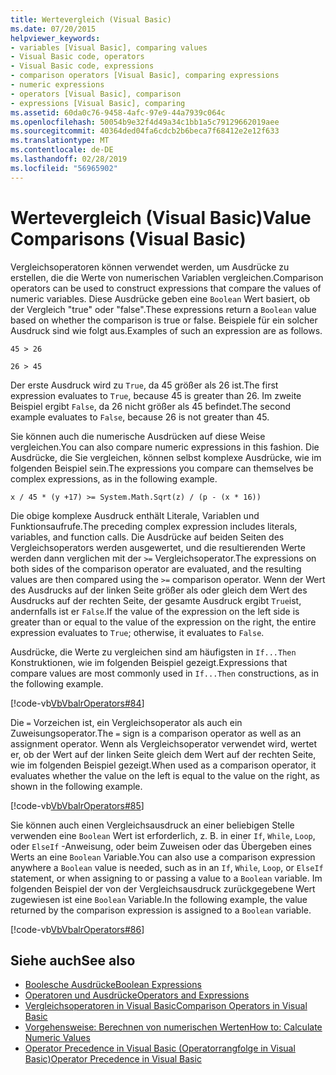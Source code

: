 ```yaml
---
title: Wertevergleich (Visual Basic)
ms.date: 07/20/2015
helpviewer_keywords:
- variables [Visual Basic], comparing values
- Visual Basic code, operators
- Visual Basic code, expressions
- comparison operators [Visual Basic], comparing expressions
- numeric expressions
- operators [Visual Basic], comparison
- expressions [Visual Basic], comparing
ms.assetid: 60da0c76-9458-4afc-97e9-44a7939c064c
ms.openlocfilehash: 50054b9e32f4d49a34c1bb1a5c79129662019aee
ms.sourcegitcommit: 40364ded04fa6cdcb2b6beca7f68412e2e12f633
ms.translationtype: MT
ms.contentlocale: de-DE
ms.lasthandoff: 02/28/2019
ms.locfileid: "56965902"
---
```

# <a name="value-comparisons-visual-basic"></a><span data-ttu-id="e5c8a-102">Wertevergleich (Visual Basic)</span><span class="sxs-lookup"><span data-stu-id="e5c8a-102">Value Comparisons (Visual Basic)</span></span>
<span data-ttu-id="e5c8a-103">Vergleichsoperatoren können verwendet werden, um Ausdrücke zu erstellen, die die Werte von numerischen Variablen vergleichen.</span><span class="sxs-lookup"><span data-stu-id="e5c8a-103">Comparison operators can be used to construct expressions that compare the values of numeric variables.</span></span> <span data-ttu-id="e5c8a-104">Diese Ausdrücke geben eine `Boolean` Wert basiert, ob der Vergleich "true" oder "false".</span><span class="sxs-lookup"><span data-stu-id="e5c8a-104">These expressions return a `Boolean` value based on whether the comparison is true or false.</span></span> <span data-ttu-id="e5c8a-105">Beispiele für ein solcher Ausdruck sind wie folgt aus.</span><span class="sxs-lookup"><span data-stu-id="e5c8a-105">Examples of such an expression are as follows.</span></span>  
  
 `45 > 26`  
  
 `26 > 45`  
  
 <span data-ttu-id="e5c8a-106">Der erste Ausdruck wird zu `True`, da 45 größer als 26 ist.</span><span class="sxs-lookup"><span data-stu-id="e5c8a-106">The first expression evaluates to `True`, because 45 is greater than 26.</span></span> <span data-ttu-id="e5c8a-107">Im zweite Beispiel ergibt `False`, da 26 nicht größer als 45 befindet.</span><span class="sxs-lookup"><span data-stu-id="e5c8a-107">The second example evaluates to `False`, because 26 is not greater than 45.</span></span>  
  
 <span data-ttu-id="e5c8a-108">Sie können auch die numerische Ausdrücken auf diese Weise vergleichen.</span><span class="sxs-lookup"><span data-stu-id="e5c8a-108">You can also compare numeric expressions in this fashion.</span></span> <span data-ttu-id="e5c8a-109">Die Ausdrücke, die Sie vergleichen, können selbst komplexe Ausdrücke, wie im folgenden Beispiel sein.</span><span class="sxs-lookup"><span data-stu-id="e5c8a-109">The expressions you compare can themselves be complex expressions, as in the following example.</span></span>  
  
 `x / 45 * (y +17) >= System.Math.Sqrt(z) / (p - (x * 16))`  
  
 <span data-ttu-id="e5c8a-110">Die obige komplexe Ausdruck enthält Literale, Variablen und Funktionsaufrufe.</span><span class="sxs-lookup"><span data-stu-id="e5c8a-110">The preceding complex expression includes literals, variables, and function calls.</span></span> <span data-ttu-id="e5c8a-111">Die Ausdrücke auf beiden Seiten des Vergleichsoperators werden ausgewertet, und die resultierenden Werte werden dann verglichen mit der `>=` Vergleichsoperator.</span><span class="sxs-lookup"><span data-stu-id="e5c8a-111">The expressions on both sides of the comparison operator are evaluated, and the resulting values are then compared using the `>=` comparison operator.</span></span> <span data-ttu-id="e5c8a-112">Wenn der Wert des Ausdrucks auf der linken Seite größer als oder gleich dem Wert des Ausdrucks auf der rechten Seite, der gesamte Ausdruck ergibt `True`ist, andernfalls ist er `False`.</span><span class="sxs-lookup"><span data-stu-id="e5c8a-112">If the value of the expression on the left side is greater than or equal to the value of the expression on the right, the entire expression evaluates to `True`; otherwise, it evaluates to `False`.</span></span>  
  
 <span data-ttu-id="e5c8a-113">Ausdrücke, die Werte zu vergleichen sind am häufigsten in `If...Then` Konstruktionen, wie im folgenden Beispiel gezeigt.</span><span class="sxs-lookup"><span data-stu-id="e5c8a-113">Expressions that compare values are most commonly used in `If...Then` constructions, as in the following example.</span></span>  
  
 [!code-vb[VbVbalrOperators#84](~/samples/snippets/visualbasic/VS_Snippets_VBCSharp/VbVbalrOperators/VB/Class1.vb#84)]  
  
 <span data-ttu-id="e5c8a-114">Die `=` Vorzeichen ist, ein Vergleichsoperator als auch ein Zuweisungsoperator.</span><span class="sxs-lookup"><span data-stu-id="e5c8a-114">The `=` sign is a comparison operator as well as an assignment operator.</span></span> <span data-ttu-id="e5c8a-115">Wenn als Vergleichsoperator verwendet wird, wertet er, ob der Wert auf der linken Seite gleich dem Wert auf der rechten Seite, wie im folgenden Beispiel gezeigt.</span><span class="sxs-lookup"><span data-stu-id="e5c8a-115">When used as a comparison operator, it evaluates whether the value on the left is equal to the value on the right, as shown in the following example.</span></span>  
  
 [!code-vb[VbVbalrOperators#85](~/samples/snippets/visualbasic/VS_Snippets_VBCSharp/VbVbalrOperators/VB/Class1.vb#85)]  
  
 <span data-ttu-id="e5c8a-116">Sie können auch einen Vergleichsausdruck an einer beliebigen Stelle verwenden eine `Boolean` Wert ist erforderlich, z. B. in einer `If`, `While`, `Loop`, oder `ElseIf` -Anweisung, oder beim Zuweisen oder das Übergeben eines Werts an eine `Boolean` Variable.</span><span class="sxs-lookup"><span data-stu-id="e5c8a-116">You can also use a comparison expression anywhere a `Boolean` value is needed, such as in an `If`, `While`, `Loop`, or `ElseIf` statement, or when assigning to or passing a value to a `Boolean` variable.</span></span> <span data-ttu-id="e5c8a-117">Im folgenden Beispiel der von der Vergleichsausdruck zurückgegebene Wert zugewiesen ist eine `Boolean` Variable.</span><span class="sxs-lookup"><span data-stu-id="e5c8a-117">In the following example, the value returned by the comparison expression is assigned to a `Boolean` variable.</span></span>  
  
 [!code-vb[VbVbalrOperators#86](~/samples/snippets/visualbasic/VS_Snippets_VBCSharp/VbVbalrOperators/VB/Class1.vb#86)]  
  
## <a name="see-also"></a><span data-ttu-id="e5c8a-118">Siehe auch</span><span class="sxs-lookup"><span data-stu-id="e5c8a-118">See also</span></span>
- [<span data-ttu-id="e5c8a-119">Boolesche Ausdrücke</span><span class="sxs-lookup"><span data-stu-id="e5c8a-119">Boolean Expressions</span></span>](../../../../visual-basic/programming-guide/language-features/operators-and-expressions/boolean-expressions.md)
- [<span data-ttu-id="e5c8a-120">Operatoren und Ausdrücke</span><span class="sxs-lookup"><span data-stu-id="e5c8a-120">Operators and Expressions</span></span>](../../../../visual-basic/programming-guide/language-features/operators-and-expressions/index.md)
- [<span data-ttu-id="e5c8a-121">Vergleichsoperatoren in Visual Basic</span><span class="sxs-lookup"><span data-stu-id="e5c8a-121">Comparison Operators in Visual Basic</span></span>](../../../../visual-basic/programming-guide/language-features/operators-and-expressions/comparison-operators.md)
- [<span data-ttu-id="e5c8a-122">Vorgehensweise: Berechnen von numerischen Werten</span><span class="sxs-lookup"><span data-stu-id="e5c8a-122">How to: Calculate Numeric Values</span></span>](../../../../visual-basic/programming-guide/language-features/operators-and-expressions/how-to-calculate-numeric-values.md)
- [<span data-ttu-id="e5c8a-123">Operator Precedence in Visual Basic (Operatorrangfolge in Visual Basic)</span><span class="sxs-lookup"><span data-stu-id="e5c8a-123">Operator Precedence in Visual Basic</span></span>](../../../../visual-basic/language-reference/operators/operator-precedence.md)
